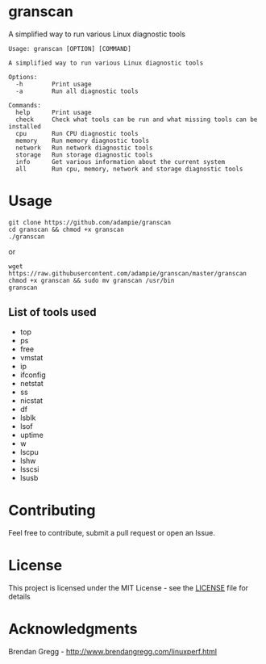 # granscan
A simplified way to run various Linux diagnostic tools

```
Usage: granscan [OPTION] [COMMAND]

A simplified way to run various Linux diagnostic tools

Options:
  -h        Print usage
  -a        Run all diagnostic tools

Commands:
  help      Print usage
  check     Check what tools can be run and what missing tools can be installed
  cpu       Run CPU diagnostic tools
  memory    Run memory diagnostic tools
  network   Run network diagnostic tools
  storage   Run storage diagnostic tools
  info      Get various information about the current system
  all       Run cpu, memory, network and storage diagnostic tools
```

# Usage
```
git clone https://github.com/adampie/granscan
cd granscan && chmod +x granscan
./granscan
```
or
```
wget https://raw.githubusercontent.com/adampie/granscan/master/granscan
chmod +x granscan && sudo mv granscan /usr/bin
granscan
```

## List of tools used
- top
- ps
- free
- vmstat
- ip
- ifconfig
- netstat
- ss
- nicstat
- df
- lsblk
- lsof
- uptime
- w
- lscpu
- lshw
- lsscsi
- lsusb

# Contributing
Feel free to contribute, submit a pull request or open an Issue.

# License
This project is licensed under the MIT License - see the [LICENSE](LICENSE) file for details

# Acknowledgments
Brendan Gregg - http://www.brendangregg.com/linuxperf.html
